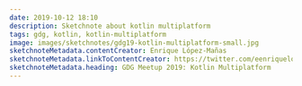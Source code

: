 ```yaml
---
date: 2019-10-12 18:10
description: Sketchnote about kotlin multiplatform
tags: gdg, kotlin, kotlin-multiplatform
image: images/sketchnotes/gdg19-kotlin-multiplatform-small.jpg
sketchnoteMetadata.contentCreator: Enrique López-Mañas
sketchnoteMetadata.linkToContentCreator: https://twitter.com/eenriquelopez
sketchnoteMetadata.heading: GDG Meetup 2019: Kotlin Multiplatform
---
```

